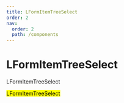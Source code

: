 ```yaml
---
title: LFormItemTreeSelect
order: 2
nav:
  order: 2
  path: /components
---
```


# LFormItemTreeSelect

LFormItemTreeSelect

<mark>LFormItemTreeSelect</mark>

<code src='./demos/Demo1.tsx' />
